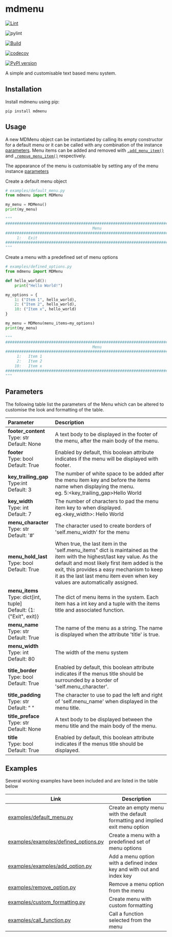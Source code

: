 # mdmenu


[![Lint](https://github.com/matthewdennett/python-mdmenu/actions/workflows/lint.yml/badge.svg)](https://github.com/matthewdennett/python-mdmenu/actions/workflows/lint.yml)

![pylint](https://img.shields.io/badge/PyLint-8.00-yellow?logo=python&logoColor=white)

[![Build](https://github.com/matthewdennett/python-mdmenu/actions/workflows/build.yml/badge.svg)](https://github.com/matthewdennett/python-mdmenu/actions/workflows/build.yml)

[![codecov](https://codecov.io/gh/matthewdennett/python-mdmenu/branch/main/graph/badge.svg)](https://codecov.io/gh/matthewdennett/python-mdmenu)

[![PyPI version](https://badge.fury.io/py/python-mdmenu.svg)](https://badge.fury.io/py/python-mdmenu)


A simple and customisable text based menu system.


## Installation
Install mdmenu using pip:

```console
pip install mdmenu
```

## Usage

A new MDMenu object can be instantiated by calling its empty constructor for a default menu or it can be called with any combination of the instance [parameters](#parameters). Menu items can be added and removed with [```.add_menu_item()```](examples/add_option.py) and [```.remove_menu_item()```](examples/remove_option.py) respectively.

The appearance of the menu is customisable by setting any of the menu instance [parameters](#parameters)


Create a default menu object
```python
# examples/default_menu.py
from mdmenu import MDMenu

my_menu = MDMenu()
print(my_menu)

"""
################################################################################
                                      Menu
################################################################################
     1:   Exit
################################################################################
"""
```

Create a menu with a predefined set of menu options
```python
# examples/defined_options.py
from mdmenu import MDMenu

def hello_world():
    print("Hello World!")

my_options = {
    1: ("Item 1", hello_world),
    2: ("Item 2", hello_world),
    10: ("Item x", hello_world)
}

my_menu = MDMenu(menu_items=my_options)
print(my_menu)

"""
################################################################################
                                      Menu
################################################################################
     1:   Item 1
     2:   Item 2
    10:   Item x
################################################################################
"""
```



## Parameters

The following table list the parameters of the Menu which can be altered to customise the look and
formatting of the table.

| Parameter | Description |
| :--- | :--- |
| **footer_content** <br>Type: str <br>Default: None | A text body to be displayed in the footer of the menu, after the main body of the menu. |
| **footer** <br>Type: bool <br>Default: True        | Enabled by default, this boolean attribute indicates if the menu will be displayed with footer. |
| **key_trailing_gap**<br>Type:int <br>Default: 3    | The number of white space to be added after the menu item key and before the items name when displaying the menu. <br>eg.     5:<key_trailing_gap>Hello World |
| **key_width** <br>Type: int <br>Default: 7         | The number of characters to pad the menu item key to when displayed.<br>eg.<key_width>:     Hello World |
| **menu_character** <br>Type: str <br>Default: '#'  | The character used to create borders of 'self.menu_width' for the menu |
| **menu_hold_last** <br>Type: bool <br>Default: True | When true, the last item in the 'self.menu_items" dict is maintained as the item with the highest/last key value. As the default and most likely first item added is the exit, this provides a easy mechanism to keep it as the last last menu item even when key values are automatically assigned. |
| **menu_items** <br>Type: dict[int, tuple] <br>Default: {1: ("Exit", exit)} | The dict of menu items in the system. Each item has a int key and a tuple with the items title and associated function. |
| **menu_name** <br>Type: str <br>Default: True      | The name of the menu as a string. The name is displayed when the attribute 'title' is true. |
| **menu_width** <br>Type: int <br>Default: 80       | The width of the menu system |
| **title_border** <br>Type: bool <br>Default: True  | Enabled by default, this boolean attribute indicates if the menus title should be surrounded by a border of 'self.menu_character'. |
| **title_padding** <br>Type: str <br>Default: " "   | The character to use to pad the left and right of 'self.menu_name' when displayed in the menu title.  |
| **title_preface** <br>Type: str <br>Default: None  | A text body to be displayed between the menu title and the main body of the menu. |
| **title** <br>Type: bool <br>Default: True         | Enabled by default, this boolean attribute indicates if the menus title should be displayed.  |



## Examples
Several working examples have been included and are listed in the table below

| Link | Description |
| --- | --- |
| [examples/default_menu.py](examples/default_menu.py)| Create an empty menu with the default formatting and implied exit menu option|
| [examples/examples/defined_options.py](examples/defined_options.py)| Create a menu with a predefined set of menu options |
| [examples/examples/add_option.py](examples/add_option.py)| Add a menu option with a defined index key and with out and index key |
| [examples/remove_option.py](examples/remove_option.py)| Remove a menu option from the menu |
| [examples/custom_formatting.py](examples/custom_formatting.py)| Create menu with custom formatting |
| [examples/call_function.py](examples/call_function.py)| Call a function selected from the menu |

